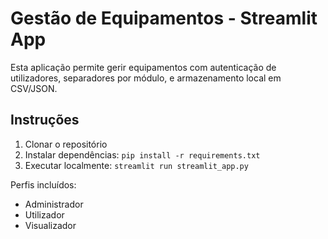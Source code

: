 # Gestão de Equipamentos - Streamlit App

Esta aplicação permite gerir equipamentos com autenticação de utilizadores, separadores por módulo, e armazenamento local em CSV/JSON.

## Instruções

1. Clonar o repositório
2. Instalar dependências: `pip install -r requirements.txt`
3. Executar localmente: `streamlit run streamlit_app.py`

Perfis incluídos:
- Administrador
- Utilizador
- Visualizador

